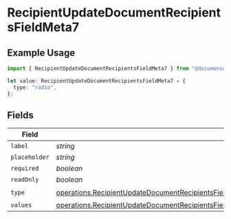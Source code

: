 # RecipientUpdateDocumentRecipientsFieldMeta7

## Example Usage

```typescript
import { RecipientUpdateDocumentRecipientsFieldMeta7 } from "@documenso/sdk-typescript/models/operations";

let value: RecipientUpdateDocumentRecipientsFieldMeta7 = {
  type: "radio",
};
```

## Fields

| Field                                                                                                                                                                                                                                                                        | Type                                                                                                                                                                                                                                                                         | Required                                                                                                                                                                                                                                                                     | Description                                                                                                                                                                                                                                                                  |
| ---------------------------------------------------------------------------------------------------------------------------------------------------------------------------------------------------------------------------------------------------------------------------- | ---------------------------------------------------------------------------------------------------------------------------------------------------------------------------------------------------------------------------------------------------------------------------- | ---------------------------------------------------------------------------------------------------------------------------------------------------------------------------------------------------------------------------------------------------------------------------- | ---------------------------------------------------------------------------------------------------------------------------------------------------------------------------------------------------------------------------------------------------------------------------- |
| `label`                                                                                                                                                                                                                                                                      | *string*                                                                                                                                                                                                                                                                     | :heavy_minus_sign:                                                                                                                                                                                                                                                           | N/A                                                                                                                                                                                                                                                                          |
| `placeholder`                                                                                                                                                                                                                                                                | *string*                                                                                                                                                                                                                                                                     | :heavy_minus_sign:                                                                                                                                                                                                                                                           | N/A                                                                                                                                                                                                                                                                          |
| `required`                                                                                                                                                                                                                                                                   | *boolean*                                                                                                                                                                                                                                                                    | :heavy_minus_sign:                                                                                                                                                                                                                                                           | N/A                                                                                                                                                                                                                                                                          |
| `readOnly`                                                                                                                                                                                                                                                                   | *boolean*                                                                                                                                                                                                                                                                    | :heavy_minus_sign:                                                                                                                                                                                                                                                           | N/A                                                                                                                                                                                                                                                                          |
| `type`                                                                                                                                                                                                                                                                       | [operations.RecipientUpdateDocumentRecipientsFieldMetaDocumentsRecipientsResponse200ApplicationJSONResponseBodyRecipientsType](../../models/operations/recipientupdatedocumentrecipientsfieldmetadocumentsrecipientsresponse200applicationjsonresponsebodyrecipientstype.md) | :heavy_check_mark:                                                                                                                                                                                                                                                           | N/A                                                                                                                                                                                                                                                                          |
| `values`                                                                                                                                                                                                                                                                     | [operations.RecipientUpdateDocumentRecipientsFieldMetaValues](../../models/operations/recipientupdatedocumentrecipientsfieldmetavalues.md)[]                                                                                                                                 | :heavy_minus_sign:                                                                                                                                                                                                                                                           | N/A                                                                                                                                                                                                                                                                          |
